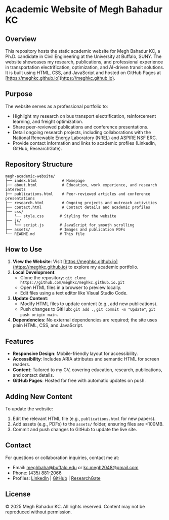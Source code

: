 # Academic Website of Megh Bahadur KC

## Overview
This repository hosts the static academic website for Megh Bahadur KC, a Ph.D. candidate in Civil Engineering at the University at Buffalo, SUNY. The website showcases my research, publications, and professional experience in transportation electrification, optimization, and AI-driven transit solutions. It is built using HTML, CSS, and JavaScript and hosted on GitHub Pages at [https://meghkc.github.io](https://meghkc.github.io).

## Purpose
The website serves as a professional portfolio to:
- Highlight my research on bus transport electrification, reinforcement learning, and freight optimization.
- Share peer-reviewed publications and conference presentations.
- Detail ongoing research projects, including collaborations with the National Renewable Energy Laboratory (NREL) and ASPIRE NSF ERC.
- Provide contact information and links to academic profiles (LinkedIn, GitHub, ResearchGate).

## Repository Structure
```
megh-academic-website/
├── index.html           # Homepage
├── about.html           # Education, work experience, and research interests
├── publications.html    # Peer-reviewed articles and conference presentations
├── research.html        # Ongoing projects and outreach activities
├── contact.html         # Contact details and academic profiles
├── css/
│   └── style.css       # Styling for the website
├── js/
│   └── script.js       # JavaScript for smooth scrolling
├── assets/             # Images and publication PDFs
└── README.md           # This file
```

## How to Use
1. **View the Website**: Visit [https://meghkc.github.io](https://meghkc.github.io) to explore my academic portfolio.
2. **Local Development**:
   - Clone the repository: `git clone https://github.com/meghkc/meghkc.github.io.git`
   - Open HTML files in a browser to preview locally.
   - Edit files using a text editor like Visual Studio Code.
3. **Update Content**:
   - Modify HTML files to update content (e.g., add new publications).
   - Push changes to GitHub: `git add .`, `git commit -m "Update"`, `git push origin main`.
4. **Dependencies**: No external dependencies are required; the site uses plain HTML, CSS, and JavaScript.

## Features
- **Responsive Design**: Mobile-friendly layout for accessibility.
- **Accessibility**: Includes ARIA attributes and semantic HTML for screen readers.
- **Content**: Tailored to my CV, covering education, research, publications, and contact details.
- **GitHub Pages**: Hosted for free with automatic updates on push.

## Adding New Content
To update the website:
1. Edit the relevant HTML file (e.g., `publications.html` for new papers).
2. Add assets (e.g., PDFs) to the `assets/` folder, ensuring files are <100MB.
3. Commit and push changes to GitHub to update the live site.

## Contact
For questions or collaboration inquiries, contact me at:
- Email: [meghbaha@buffalo.edu](mailto:meghbaha@buffalo.edu) or [kc.megh2048@gmail.com](mailto:kc.megh2048@gmail.com)
- Phone: (435) 881-2066
- Profiles: [LinkedIn](https://www.linkedin.com/in/megh-bahadur-kc) | [GitHub](https://github.com/meghkc) | [ResearchGate](https://www.researchgate.net/profile/Megh-KC)

## License
© 2025 Megh Bahadur KC. All rights reserved. Content may not be reproduced without permission.


